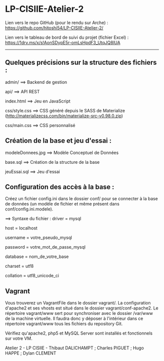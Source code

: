 # LP-CISIIE-Atelier-2

Lien vers le repo GitHub (pour le rendu sur Arche) : https://github.com/hitoshi54/LP-CISIIE-Atelier-2/

Lien vers le tableau de bord de suivi du projet (fichier Excel) : https://1drv.ms/x/s!AonSDypE5r-omLsHpdF3_UtqJQ8lUA

---------

## Quelques précisions sur la structure des fichiers :
admin/ ==> Backend de gestion

api/ ==> API REST

index.html ==> Jeu en JavaScript

css/style.css ==> CSS généré depuis le SASS de Materialize (http://materializecss.com/bin/materialize-src-v0.98.0.zip)

css/main.css ==> CSS personnalisé



## Création de la base et jeu d'essai :
modeleDonnees.jpg ==> Modèle Conceptuel de Données

base.sql ==> Création de la structure de la base

jeuEssai.sql ==> Jeu d'essai



## Configuration des accès à la base :
Créez un fichier config.ini dans le dossier conf/ pour se connecter à la base de données (un modèle de fichier et même présent dans conf/config.ini.modele).


==> Syntaxe du fichier :
driver = mysql

host = localhost

username = votre_pseudo_mysql

password = votre_mot_de_passe_mysql

database = nom_de_votre_base

charset = utf8

collation = utf8_unicode_ci



## Vagrant
Vous trouverez un VagrantFile dans le dossier vagrant/. La configuration d'apache2 et ses vhosts est situé dans le dossier vagrant/conf-apache2. Le répertoire vagrant/www sert pour synchroniser avec le dossier /var/www de la machine virtuelle. Il faudra donc y déposer à l'intérieur dans ce répertoire vagrant/www tous les fichiers du repository Git.

Vérifiez qu'apache2, php5 et MySQL Server sont installés et fonctionnels sur votre VM.



Atelier 2 - LP CISIIE - Thibaut DALICHAMPT ; Charles PIGUET ; Hugo HAPPE ; Dylan CLEMENT